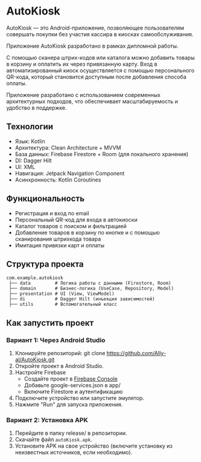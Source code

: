 # AutoKiosk

AutoKiosk — это Android-приложение, позволяющее пользователям совершать покупки без участия кассира в киосках самообслуживания.

Приложение AutoKiosk разработано в рамках дипломной работы.

С помощью сканера штрих-кодов или каталога можно добавить товары в корзину и оплатить их через привязанную карту. 
Вход в автоматизированный киоск осуществляется с помощью персонального QR-кода, который становится доступным после добавления способа оплаты.

Приложение разработано с использованием современных архитектурных подходов, что обеспечивает масштабируемость и удобство в поддержке.

## Технологии

- Язык: Kotlin
- Архитектура: Clean Architecture + MVVM
- База данных: Firebase Firestore + Room (для локального хранения)
- DI: Dagger Hilt
- UI: XML
- Навигация: Jetpack Navigation Component
- Асинхронность: Kotlin Coroutines

## Функциональность
- Регистрация и вход по email
- Персональный QR-код для входа в автокиоски
- Каталог товаров с поиском и фильтрацией 
- Добавление товаров в корзину по кнопке и с помощью сканирования штрихкода товара
- Имитация привязки карт и оплаты

## Структура проекта

```plaintext
com.example.autokiosk
 ├── data         # Логика работы с данными (Firestore, Room)
 ├── domain       # Бизнес-логика (UseCase, Repository, Model)
 ├── presentation # UI (View, ViewModel)
 ├── di           # Dagger Hilt (инъекция зависимостей)
 ├── utils        # Вспомогательный класс
```

## Как запустить проект

### Вариант 1: Через Android Studio

1. Клонируйте репозиторий: git clone https://github.com/Ally-al/AutoKiosk.git
2. Откройте проект в Android Studio.
3. Настройте Firebase
    - Создайте проект в [Firebase Console](https://console.firebase.google.com/)  
    - Добавьте google-services.json в app/
    - Включите Firestore и аутентификацию
4. Подключите устройство или запустите эмулятор.
5. Нажмите "Run" для запуска приложения.

### Вариант 2: Установка APK

1. Перейдите в папку release/ в репозитории.
2. Скачайте файл `autoKiosk.apk`.
3. Установите APK на свое устройство (включите установку из неизвестных источников, если необходимо).
